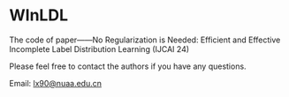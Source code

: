 # WInLDL
The code of paper——No Regularization is Needed: Efficient and Effective Incomplete Label Distribution Learning (IJCAI 24)

Please feel free to contact the authors if you have any questions.

Email: lx90@nuaa.edu.cn
